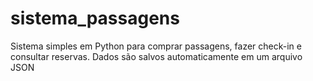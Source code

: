 # sistema_passagens
Sistema simples em Python para comprar passagens, fazer check-in e consultar reservas. Dados são salvos automaticamente em um arquivo JSON
